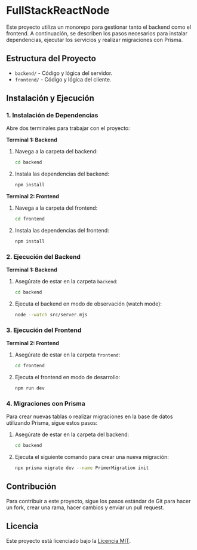 # FullStackReactNode

Este proyecto utiliza un monorepo para gestionar tanto el backend como el frontend. A continuación, se describen los pasos necesarios para instalar dependencias, ejecutar los servicios y realizar migraciones con Prisma.

## Estructura del Proyecto

- `backend/` - Código y lógica del servidor.
- `frontend/` - Código y lógica del cliente.

## Instalación y Ejecución

### 1. Instalación de Dependencias

Abre dos terminales para trabajar con el proyecto:

**Terminal 1: Backend**

1. Navega a la carpeta del backend:
    ```bash
    cd backend
    ```
2. Instala las dependencias del backend:
    ```bash
    npm install
    ```

**Terminal 2: Frontend**

1. Navega a la carpeta del frontend:
    ```bash
    cd frontend
    ```
2. Instala las dependencias del frontend:
    ```bash
    npm install
    ```

### 2. Ejecución del Backend

**Terminal 1: Backend**

1. Asegúrate de estar en la carpeta `backend`:
    ```bash
    cd backend
    ```
2. Ejecuta el backend en modo de observación (watch mode):
    ```bash
    node --watch src/server.mjs
    ```

### 3. Ejecución del Frontend

**Terminal 2: Frontend**

1. Asegúrate de estar en la carpeta `frontend`:
    ```bash
    cd frontend
    ```
2. Ejecuta el frontend en modo de desarrollo:
    ```bash
    npm run dev
    ```

### 4. Migraciones con Prisma

Para crear nuevas tablas o realizar migraciones en la base de datos utilizando Prisma, sigue estos pasos:

1. Asegúrate de estar en la carpeta del backend:
    ```bash
    cd backend
    ```
2. Ejecuta el siguiente comando para crear una nueva migración:
    ```bash
    npx prisma migrate dev --name PrimerMigration init
    ```

## Contribución

Para contribuir a este proyecto, sigue los pasos estándar de Git para hacer un fork, crear una rama, hacer cambios y enviar un pull request.

## Licencia

Este proyecto está licenciado bajo la [Licencia MIT](LICENSE).

